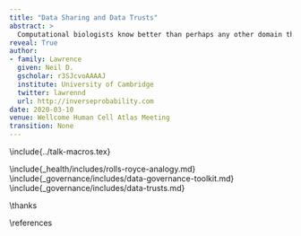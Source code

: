 ```yaml
---
title: "Data Sharing and Data Trusts"
abstract: >
  Computational biologists know better than perhaps any other domain the importance of data sharing in progress in understanding complex decisions. Underlying the revolution in "artificial intelligence" is really a revolution in data. But when data is persona or has legal protections placed upon there are challenges to data sharing. In this talk we introduce the ideas behind data sharing and the model of data trusts, an approach to data sharing that relies on trust law to form its governance structure.
reveal: True
author:
- family: Lawrence
  given: Neil D.
  gscholar: r3SJcvoAAAAJ
  institute: University of Cambridge
  twitter: lawrennd
  url: http://inverseprobability.com
date: 2020-03-10
venue: Wellcome Human Cell Atlas Meeting
transition: None
---
```


\include{../talk-macros.tex}



\include{_health/includes/rolls-royce-analogy.md}
\include{_governance/includes/data-governance-toolkit.md}
\include{_governance/includes/data-trusts.md}

\thanks

\references
